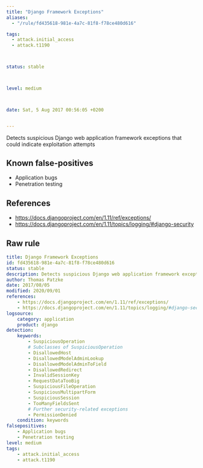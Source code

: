 ```yaml
---
title: "Django Framework Exceptions"
aliases:
  - "/rule/fd435618-981e-4a7c-81f8-f78ce480d616"

tags:
  - attack.initial_access
  - attack.t1190



status: stable



level: medium



date: Sat, 5 Aug 2017 00:56:05 +0200


---
```


Detects suspicious Django web application framework exceptions that could indicate exploitation attempts

<!--more-->


## Known false-positives

* Application bugs
* Penetration testing



## References

* https://docs.djangoproject.com/en/1.11/ref/exceptions/
* https://docs.djangoproject.com/en/1.11/topics/logging/#django-security


## Raw rule
```yaml
title: Django Framework Exceptions
id: fd435618-981e-4a7c-81f8-f78ce480d616
status: stable
description: Detects suspicious Django web application framework exceptions that could indicate exploitation attempts
author: Thomas Patzke
date: 2017/08/05
modified: 2020/09/01
references:
    - https://docs.djangoproject.com/en/1.11/ref/exceptions/
    - https://docs.djangoproject.com/en/1.11/topics/logging/#django-security
logsource:
    category: application
    product: django
detection:
    keywords:
        - SuspiciousOperation
        # Subclasses of SuspiciousOperation
        - DisallowedHost
        - DisallowedModelAdminLookup
        - DisallowedModelAdminToField
        - DisallowedRedirect
        - InvalidSessionKey
        - RequestDataTooBig
        - SuspiciousFileOperation
        - SuspiciousMultipartForm
        - SuspiciousSession
        - TooManyFieldsSent
        # Further security-related exceptions
        - PermissionDenied
    condition: keywords
falsepositives:
    - Application bugs
    - Penetration testing
level: medium
tags:
    - attack.initial_access
    - attack.t1190
```
